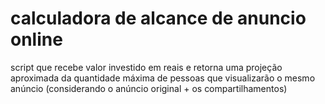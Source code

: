 # calculadora de alcance de anuncio online
script que recebe valor investido em reais e retorna uma projeção aproximada da quantidade máxima de pessoas que visualizarão o mesmo anúncio (considerando o anúncio original + os compartilhamentos)
